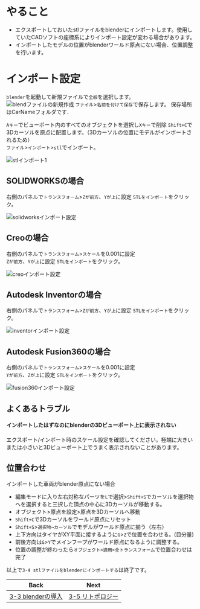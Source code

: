 # やること
- エクスポートしておいたstlファイルをblenderにインポートします。使用していたCADソフトの座標系によりインポート設定が変わる場合があります。  
- インポートしたモデルの位置がblenderワールド原点にない場合、位置調整を行います。

# インポート設定  
`blender`を起動して新規ファイルで`全般`を選択します。  
![blendファイルの新規作成](https://user-images.githubusercontent.com/81402033/138378518-98c7edc2-c17a-4736-b5ef-a47be6c2e332.png)
`ファイル`>`名前を付けて保存`で保存します。
保存場所はCarNameフォルダです．

`Aキー`でビューポート内のすべてのオブジェクトを選択し`Xキー`で削除
`Shift+C`で3Dカーソルを原点に配置します。（3Dカーソルの位置にモデルがインポートされるため）  
`ファイル`>`インポート`>`stl`でインポート。

![stlインポート1](https://user-images.githubusercontent.com/81402033/122321602-140a6380-cf5f-11eb-8c76-b0ab9d23a7cd.jpg)

## SOLIDWORKSの場合
右側のパネルで`トランスフォーム`>`Zが前方`、`Yが上`に設定
`STLをインポート`をクリック。

![solidworksインポート設定](https://user-images.githubusercontent.com/81402033/122321537-f76e2b80-cf5e-11eb-862e-0b1d6e1e5e30.jpg)

## Creoの場合  
右側のパネルで`トランスフォーム`>`スケール`を0.001に設定  
`Zが前方`、`Yが上`に設定
`STLをインポート`をクリック。  

![creoインポート設定](https://user-images.githubusercontent.com/81402033/122489249-28f7fd00-d01a-11eb-9ee2-01b08dd6e5f1.png)

## Autodesk Inventorの場合  
右側のパネルで`トランスフォーム`>`Zが前方`、`Yが上`に設定
`STLをインポート`をクリック。  

![inventorインポート設定](https://user-images.githubusercontent.com/81402033/122489479-c6ebc780-d01a-11eb-9dd5-90bffffa77cc.png)

## Autodesk Fusion360の場合  
右側のパネルで`トランスフォーム`>`スケール`を0.001に設定  
`Yが前方`、`Zが上`に設定
`STLをインポート`をクリック。  

![fusion360インポート設定](https://user-images.githubusercontent.com/81402033/122491593-3f548780-d01f-11eb-8c5a-7ee5793b5fbf.png)

## よくあるトラブル
#### インポートしたはずなのにblenderの3Dビューポート上に表示されない  
エクスポート/インポート時のスケール設定を確認してください。極端に大きいまたは小さいと3Dビューポート上でうまく表示されないことがあります。  

## 位置合わせ
インポートした車両がblender原点にない場合
- 編集モードに入り左右対称なパーツを`L`で選択>`Shift+S`でカーソルを選択物へを選択すると三択した頂点の中心に3Dカーソルが移動する。  
- オブジェクト>原点を設定>原点を3Dカーソルへ移動  
- `Shift+C`で3Dカーソルをワールド原点にリセット  
- `Shift+S`>`選択物→カーソル`でモデルがワールド原点に揃う（左右）  
- 上下方向はタイヤがXY平面に接するように`G`>`Z`で位置を合わせる。(目分量)   
- 前後方向は`G`>`Y`でメインフープがワールド原点になるように調整する。  
- 位置の調整が終わったら`オブジェクト>適用>全トランスフォーム`で位置合わせは完了  

以上で`3-4 stlファイルをblenderにインポートする`は終了です。  

| Back | Next |
|:---:|:---:|
| [3-3 blenderの導入](https://github.com/JSAE-ARCHIVES/MOD-Tutorial/blob/main/3%E7%AB%A0%203D%E3%83%A2%E3%83%87%E3%83%AB%E3%81%AE%E4%BD%9C%E6%88%90/3-3%203D%E3%83%A2%E3%83%87%E3%83%AA%E3%83%B3%E3%82%B0%E3%82%BD%E3%83%95%E3%83%88(blender)%E3%81%AE%E5%B0%8E%E5%85%A5.md) | [3-5 リトポロジー](https://github.com/JSAE-ARCHIVES/MOD-Tutorial/blob/main/3%E7%AB%A0%203D%E3%83%A2%E3%83%87%E3%83%AB%E3%81%AE%E4%BD%9C%E6%88%90/3-5%20blender%E3%82%A2%E3%83%89%E3%82%AA%E3%83%B3%E3%82%92%E4%BD%BF%E7%94%A8%E3%81%97%E3%81%9F%E3%83%AA%E3%83%88%E3%83%9D%E3%83%AD%E3%82%B8%E3%83%BC.md) |

